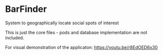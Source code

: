 # BarFinder
System to geographically locate social spots of interest

This is just the core files - pods and database implementation are not included.

For visual demonstration of the applicaton: 
https://youtu.be/r8EdOED6x30

